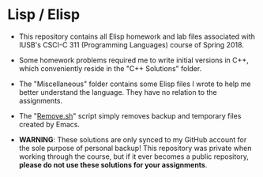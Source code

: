 # Lisp / Elisp

- This repository contains all Elisp homework and lab files associated with IUSB's CSCI-C 311 (Programming Languages) course of Spring 2018.  

- Some homework problems required me to write initial versions in C++, which conveniently reside in the "C++ Solutions" folder.

- The "Miscellaneous" folder contains some Elisp files I wrote to help me better understand the language.  They have no relation to the assignments.

- The "[Remove.sh](https://github.com/JosephTLyons/Lisp-Elisp/blob/master/Remove.sh)" script simply removes backup and temporary files created by Emacs.

- **WARNING**: These solutions are only synced to my GitHub account for the sole purpose of personal backup!  This repository was private when working through the course, but if it ever becomes a public repository, **please do not use these solutions for your assignments**.
